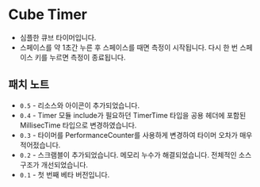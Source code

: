# Cube Timer
- 심플한 큐브 타이머입니다.
- 스페이스를 약 1초간 누른 후 스페이스를 때면 측정이 시작됩니다. 다시 한 번 스페이스 키를 누르면 측정이 종료됩니다.

## 패치 노트
- `0.5` - 리소스와 아이콘이 추가되었습니다.
- `0.4` - Timer 모듈 include가 필요하던 TimerTime 타입을 공용 헤더에 포함된 MillisecTime 타입으로 변경하였습니다.
- `0.3` - 타이머를 PerformanceCounter를 사용하게 변경하여 타이머 오차가 매우 적어젔습니다.
- `0.2` - 스크램블이 추가되었습니다. 메모리 누수가 해결되었습니다. 전체적인 소스 구조가 개선되었습니다.
- `0.1` - 첫 번째 베타 버전입니다.
